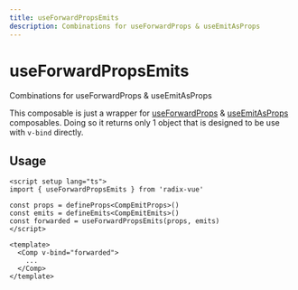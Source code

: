 ```yaml
---
title: useForwardPropsEmits
description: Combinations for useForwardProps & useEmitAsProps
---
```


# useForwardPropsEmits

<Description>
Combinations for useForwardProps & useEmitAsProps
</Description>

This composable is just a wrapper for [useForwardProps](/utilities/use-forward-props) & [useEmitAsProps](/utilities/use-emit-as-props.html) composables. Doing so it returns only 1 object that is designed to be use with `v-bind` directly.

## Usage

```vue
<script setup lang="ts">
import { useForwardPropsEmits } from 'radix-vue'

const props = defineProps<CompEmitProps>()
const emits = defineEmits<CompEmitEmits>()
const forwarded = useForwardPropsEmits(props, emits)
</script>

<template>
  <Comp v-bind="forwarded">
    ...
  </Comp>
</template>
```
